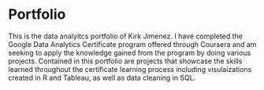 # Portfolio
This is the data analyitcs portfolio of Kirk Jimenez.
I have completed the Google Data Analytics Certificate program offered through Coursera and am seeking to apply the knowledge gained from the program by doing various projects.
Contained in this portfolio are projects that showcase the skills learned throughout the certificate learning process including visulaizations created in R and Tableau, as well as data cleaning in SQL.
